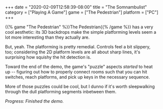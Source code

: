 +++
date = "2020-02-09T12:58:39-08:00"
title = "The Somnambulist"
category = ["Playing A Game"]
game = ["The Pedestrian"]
platform = ["PC"]
+++

{{% game "The Pedestrian" %}}The Pedestrian{{% /game %}} has a very cool aesthetic: its 3D backdrops make the simple platforming levels seem a lot more interesting than they actually are.

But, yeah.  The platforming is pretty remedial.  Controls feel a bit slippery, too; considering the 2D platform levels are all about sharp lines, it's surprising how squishy the hit detection is.

Toward the end of the demo, the game's "puzzle" aspects <i>started</i> to heat up -- figuring out how to properly connect rooms such that you can hit switches, reach platforms, and pick up keys in the necessary sequence.

More of those puzzles could be cool, but I dunno if it's worth sleepwalking through the dull platforming segments inbetween them.

<i>Progress: Finished the demo.</i>
